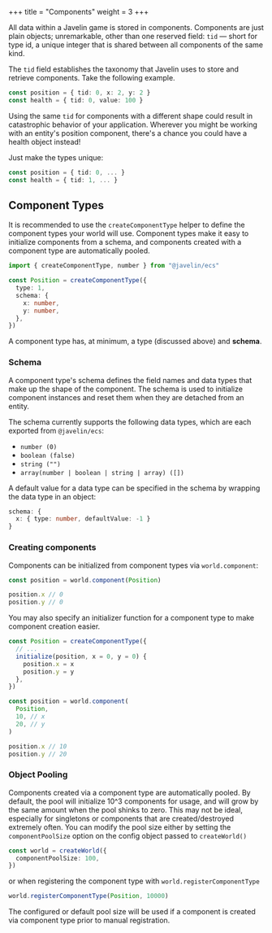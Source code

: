 +++
title = "Components"
weight = 3
+++

All data within a Javelin game is stored in components. Components are just plain objects; unremarkable, other than one reserved field: `tid` — short for type id, a unique integer that is shared between all components of the same kind.

The `tid` field establishes the taxonomy that Javelin uses to store and retrieve components. Take the following example.

```typescript
const position = { tid: 0, x: 2, y: 2 }
const health = { tid: 0, value: 100 }
```

Using the same `tid` for components with a different shape could result in catastrophic behavior of your application. Wherever you might be working with an entity's position component, there's a chance you could have a health object instead!

Just make the types unique:

```typescript
const position = { tid: 0, ... }
const health = { tid: 1, ... }
```

## Component Types

It is recommended to use the `createComponentType` helper to define the component types your world will use. Component types make it easy to initialize components from a schema, and components created with a component type are automatically pooled.

```typescript
import { createComponentType, number } from "@javelin/ecs"

const Position = createComponentType({
  type: 1,
  schema: {
    x: number,
    y: number,
  },
})
```

A component type has, at minimum, a type (discussed above) and **schema**.

### Schema

A component type's schema defines the field names and data types that make up the shape of the component. The schema is used to initialize component instances and reset them when they are detached from an entity.

The schema currently supports the following data types, which are each exported from `@javelin/ecs`:

- `number (0)`
- `boolean (false)`
- `string ("")`
- `array(number | boolean | string | array) ([])`

A default value for a data type can be specified in the schema by wrapping the data type in an object:

```typescript
schema: {
  x: { type: number, defaultValue: -1 }
}
```

### Creating components

Components can be initialized from component types via `world.component`:

```typescript
const position = world.component(Position)

position.x // 0
position.y // 0
```

You may also specify an initializer function for a component type to make component creation easier.

```typescript
const Position = createComponentType({
  // ...
  initialize(position, x = 0, y = 0) {
    position.x = x
    position.y = y
  },
})

const position = world.component(
  Position,
  10, // x
  20, // y
)

position.x // 10
position.y // 20
```

### Object Pooling

Components created via a component type are automatically pooled. By default, the pool will initialize 10^3 components for usage, and will grow by the same amount when the pool shinks to zero. This may not be ideal, especially for singletons or components that are created/destroyed extremely often. You can modify the pool size either by setting the `componentPoolSize` option on the config object passed to `createWorld()`

```typescript
const world = createWorld({
  componentPoolSize: 100,
})
```

or when registering the component type with `world.registerComponentType`

```typescript
world.registerComponentType(Position, 10000)
```

The configured or default pool size will be used if a component is created via component type prior to manual registration.

